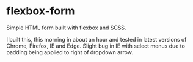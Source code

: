 # flexbox-form
Simple HTML form built with flexbox and SCSS. 

I built this, this morning in about an hour and tested in latest versions of Chrome, Firefox, IE and Edge.
Slight bug in IE with select menus due to padding being applied to right of dropdown arrow.
